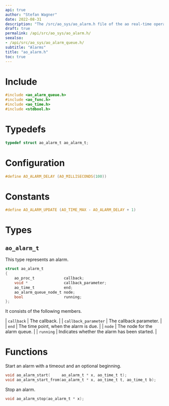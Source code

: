```yaml
---
api: true
author: "Stefan Wagner"
date: 2022-08-31
description: "The /src/ao_sys/ao_alarm.h file of the ao real-time operating system."
draft: true
permalink: /api/src/ao_sys/ao_alarm.h/
seealso:
- /api/src/ao_sys/ao_alarm_queue.h/
subtitle: "Alarms"
title: "ao_alarm.h"
toc: true
---
```


# Include

```c
#include <ao_alarm_queue.h>
#include <ao_func.h>
#include <ao_time.h>
#include <stdbool.h>
```

# Typedefs

```c
typedef struct ao_alarm_t ao_alarm_t;
```

# Configuration

```c
#define AO_ALARM_DELAY (AO_MILLISECONDS(100))
```

# Constants

```c
#define AO_ALARM_UPDATE (AO_TIME_MAX - AO_ALARM_DELAY + 1)
```

# Types

## `ao_alarm_t`

This type represents an alarm.

```c
struct ao_alarm_t
{
    ao_proc_t             callback;
    void *                callback_parameter;
    ao_time_t             end;
    ao_alarm_queue_node_t node;
    bool                  running;
};
```

It consists of the following members.

| `callback` | The callback. |
| `callback_parameter` | The callback parameter. |
| `end` | The time point, when the alarm is due. |
| `node` | The node for the alarm queue. |
| `running` | Indicates whether the alarm has been started. |

# Functions

Start an alarm with a timeout and an optional beginning.

```c
void ao_alarm_start(     ao_alarm_t * x, ao_time_t t);
void ao_alarm_start_from(ao_alarm_t * x, ao_time_t t, ao_time_t b);
```

Stop an alarm.

```c
void ao_alarm_stop(ao_alarm_t * x);
```
